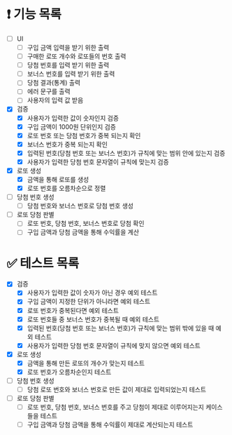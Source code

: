 # ❗️ 기능 목록

- [ ]  UI
    - [ ]  구입 금액 입력을 받기 위한 출력
    - [ ]  구매한 로또 개수와 로또들의 번호 출력
    - [ ]  당첨 번호를 입력 받기 위한 출력
    - [ ]  보너스 번호를 입력 받기 위한 출력
    - [ ]  당첨 결과(통계) 출력
    - [ ]  에러 문구를 출력
    - [ ]  사용자의 입력 값 받음
- [x]  검증
    - [x]  사용자가 입력한 값이 숫자인지 검증
    - [x]  구입 금액이 1000원 단위인지 검증
    - [x]  로또 번호 또는 당첨 번호가 중복 되는지 확인
    - [x]  보너스 번호가 중복 되는지 확인
    - [x]  입력된 번호(당첨 번호 또는 보너스 번호)가 규칙에 맞는 범위 안에 있는지 검증
    - [x]  사용자가 입력한 당첨 번호 문자열이 규칙에 맞는지 검증
- [x]  로또 생성
    - [x]  금액을 통해 로또를 생성
    - [x]  로또 번호를 오름차순으로 정렬
- [ ]  당첨 번호 생성
    - [ ]  당첨 번호와 보너스 번호로 당첨 번호 생성
- [ ]  로또 당첨 판별
    - [ ]  로또 번호, 당첨 번호, 보너스 번호로 당첨 확인
    - [ ]  구입 금액과 당첨 금액을 통해 수익률을 계산

# ✅ 테스트 목록

- [x]  검증
    - [x]  사용자가 입력한 값이 숫자가 아닌 경우 예외 테스트
    - [x]  구입 금액이 지정한 단위가 아니라면 예외 테스트
    - [x]  로또 번호가 중복된다면 예외 테스트
    - [x]  로또 번호들 중 보너스 번호가 중복될 때 예외 테스트
    - [x]  입력된 번호(당첨 번호 또는 보너스 번호)가 규칙에 맞는 범위 밖에 있을 때 예외 테스트
    - [x]  사용자가 입력한 당첨 번호 문자열이 규칙에 맞지 않으면 예외 테스트
- [x]  로또 생성
    - [x]  금액을 통해 만든 로또의 개수가 맞는지 테스트
    - [x]  로또 번호가 오름차순인지 테스트
- [ ]  당첨 번호 생성
    - [ ]  당첨 로또 번호와 보너스 번호로 만든 값이 제대로 입력되었는지 테스트
- [ ]  로또 당첨 판별
    - [ ]  로또 번호, 당첨 번호, 보너스 번호를 주고 당첨이 제대로 이루어지는지 케이스들을 테스트
    - [ ]  구입 금액과 당첨 금액을 통해 수익률이 제대로 계산되는지 테스트